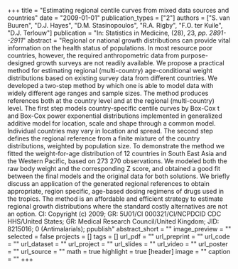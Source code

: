 +++
title = "Estimating regional centile curves from mixed data sources and countries"
date = "2009-01-01"
publication_types = ["2"]
authors = ["S. van Buuren", "D.J. Hayes", "D.M. Stasinopoulos", "R.A. Rigby", "F.O. ter Kuile", "D.J. Terlouw"]
publication = "In: Statistics in Medicine, (28), 23, _pp. 2891--2911_"
abstract = "Regional or national growth distributions can provide vital information on the health status of populations. In most resource poor countries, however, the required anthropometric data from purpose-designed growth surveys are not readily available. We propose a practical method for estimating regional (multi-country) age-conditional weight distributions based on existing survey data from different countries. We developed a two-step method by which one is able to model data with widely different age ranges and sample sizes. The method produces references both at the country level and at the regional (multi-country) level. The first step models country-specific centile curves by Box-Cox t and Box-Cox power exponential distributions implemented in generalized additive model for location, scale and shape through a common model. Individual countries may vary in location and spread. The second step defines the regional reference from a finite mixture of the country distributions, weighted by population size. To demonstrate the method we fitted the weight-for-age distribution of 12 countries in South East Asia and the Western Pacific, based on 273 270 observations. We modeled both the raw body weight and the corresponding Z score, and obtained a good fit between the final models and the original data for both solutions. We briefly discuss an application of the generated regional references to obtain appropriate, region specific, age-based dosing regimens of drugs used in the tropics. The method is an affordable and efficient strategy to estimate regional growth distributions where the standard costly alternatives are not an option. CI: Copyright (c) 2009; GR: 5U01/CI 000321/CI/NCPDCID CDC HHS/United States; GR: Medical Research Council/United Kingdom; JID: 8215016; 0 (Antimalarials); ppublish"
abstract_short = ""
image_preview = ""
selected = false
projects = []
tags = []
url_pdf = ""
url_preprint = ""
url_code = ""
url_dataset = ""
url_project = ""
url_slides = ""
url_video = ""
url_poster = ""
url_source = ""
math = true
highlight = true
[header]
image = ""
caption = ""
+++
